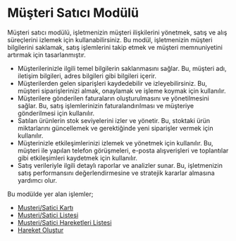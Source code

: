 
# Müşteri Satıcı Modülü

Müşteri satıcı modülü, işletmenizin müşteri ilişkilerini yönetmek, satış ve alış süreçlerini izlemek için kullanabilirsiniz. 
Bu modül, işletmenizin müşteri bilgilerini saklamak, satış işlemlerini takip etmek ve müşteri memnuniyetini artırmak için tasarlanmıştır.

- Müşterilerinizle ilgili temel bilgilerin saklanmasını sağlar. Bu, müşteri adı, iletişim bilgileri, adres bilgileri gibi bilgileri içerir.
- Müşterilerden gelen siparişleri kaydedebilir ve izleyebilirsiniz. Bu, müşteri siparişlerinizi almak, onaylamak ve işleme koymak için kullanılır.
- Müşterilere gönderilen faturaların oluşturulmasını ve yönetilmesini sağlar. Bu, satış işlemlerinizin faturalandırılması ve müşteriye gönderilmesi için kullanılır.
- Satılan ürünlerin stok seviyelerini izler ve yönetir. Bu, stoktaki ürün miktarlarını güncellemek ve gerektiğinde yeni siparişler vermek için kullanılır.
- Müşterinizle etkileşimlerinizi izlemek ve yönetmek için kullanılır. Bu, müşteri ile yapılan telefon görüşmeleri, e-posta alışverişleri ve toplantılar gibi etkileşimleri kaydetmek için kullanılır.
- Satış verileriyle ilgili detaylı raporlar ve analizler sunar. Bu, işletmenizin satış performansını değerlendirmesine ve stratejik kararlar almasına yardımcı olur.

Bu modülde yer alan işlemler;

- [Musteri/Satici Kartı](/MusteriSatici/MusteriSaticiKarti.md)
- [Musteri/Satici Listesi](/MusteriSatici/MusteriSaticiListesi.md "Musteri/Satici Listesi")
- [Musteri/Satici Hareketleri Listesi](/MusteriSatici/MusteriSaticiHareketleriListesi.md "Musteri/Satici Hareketleri Listesi")
- [Hareket Oluştur](/Banka/HareketOlustur.md "Hareket Oluştur")
